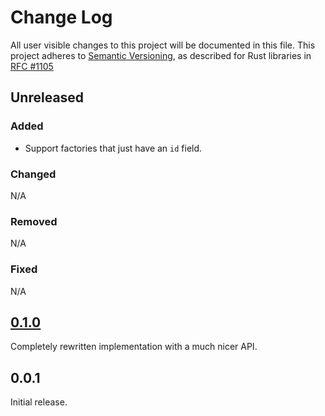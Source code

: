 # Change Log

All user visible changes to this project will be documented in this file.
This project adheres to [Semantic Versioning](http://semver.org/), as described
for Rust libraries in [RFC #1105](https://github.com/rust-lang/rfcs/blob/master/text/1105-api-evolution.md)

## Unreleased

### Added

- Support factories that just have an `id` field.

### Changed

N/A

### Removed

N/A

### Fixed

N/A

## [0.1.0]

Completely rewritten implementation with a much nicer API.

## 0.0.1

Initial release.

[0.1.0]: https://github.com/davidpdrsn/diesel-factories/compare/0.0.1...0.1.0
